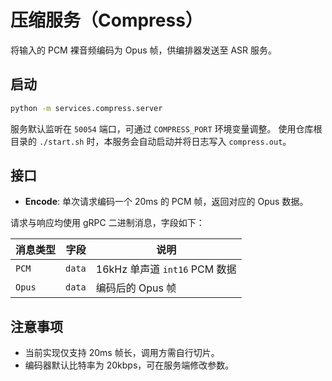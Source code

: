 # 压缩服务（Compress）

将输入的 PCM 裸音频编码为 Opus 帧，供编排器发送至 ASR 服务。

## 启动

```bash
python -m services.compress.server
```

服务默认监听在 `50054` 端口，可通过 `COMPRESS_PORT` 环境变量调整。
使用仓库根目录的 `./start.sh` 时，本服务会自动启动并将日志写入 `compress.out`。

## 接口

- **Encode**: 单次请求编码一个 20ms 的 PCM 帧，返回对应的 Opus 数据。

请求与响应均使用 gRPC 二进制消息，字段如下：

| 消息类型 | 字段 | 说明 |
| --- | --- | --- |
| `PCM` | `data` | 16kHz 单声道 `int16` PCM 数据 |
| `Opus` | `data` | 编码后的 Opus 帧 |

## 注意事项

- 当前实现仅支持 20ms 帧长，调用方需自行切片。
- 编码器默认比特率为 20kbps，可在服务端修改参数。
